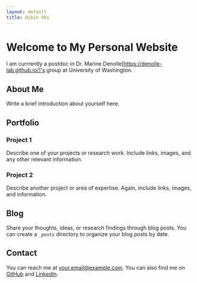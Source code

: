 ```yaml
---
layout: default
title: Qibin Shi
---
```


# Welcome to My Personal Website

I am currrently a postdoc in Dr. Marine Denolle[https://denolle-lab.github.io/]'s group at University of Washington.

## About Me

Write a brief introduction about yourself here.

## Portfolio

### Project 1

Describe one of your projects or research work. Include links, images, and any other relevant information.

### Project 2

Describe another project or area of expertise. Again, include links, images, and information.

## Blog

Share your thoughts, ideas, or research findings through blog posts. You can create a `_posts` directory to organize your blog posts by date.

## Contact

You can reach me at [your.email@example.com](mailto:your.email@example.com). You can also find me on [GitHub](https://github.com/yourusername) and [LinkedIn](https://www.linkedin.com/in/yourusername).

